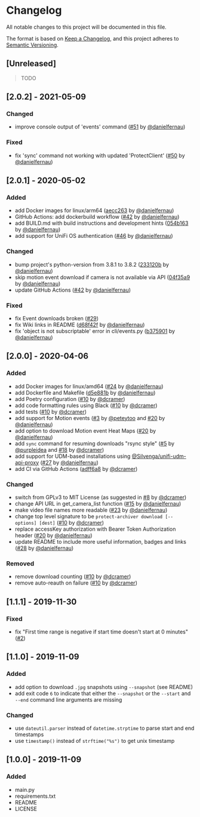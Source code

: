 # Changelog
All notable changes to this project will be documented in this file.

The format is based on [Keep a Changelog](https://keepachangelog.com/en/1.0.0/),
and this project adheres to [Semantic Versioning](https://semver.org/spec/v2.0.0.html).

## [Unreleased]
> TODO


## [2.0.2] - 2021-05-09
### Changed
- improve console output of 'events' command 
([#51](https://github.com/danielfernau/unifi-protect-video-downloader/pull/51) by
[@danielfernau](https://github.com/danielfernau))

### Fixed
- fix 'sync' command not working with updated 'ProtectClient' 
([#50](https://github.com/danielfernau/unifi-protect-video-downloader/pull/50) by
[@danielfernau](https://github.com/danielfernau))


## [2.0.1] - 2020-05-02
### Added
- add Docker images for linux/arm64
([aecc263](https://github.com/danielfernau/unifi-protect-video-downloader/commit/aecc263174b30f18dbbec34daba7d3aba400c50d) by
[@danielfernau](https://github.com/danielfernau))
- GitHub Actions: add dockerbuild workflow
([#42](https://github.com/danielfernau/unifi-protect-video-downloader/pull/42) by
[@danielfernau](https://github.com/danielfernau))
- add BUILD.md with build instructions and development hints
([054b163](https://github.com/danielfernau/unifi-protect-video-downloader/commit/054b1636a3c4b856100e5be3e37fd2b45af7de50) by
[@danielfernau](https://github.com/danielfernau))
- add support for UniFi OS authentication
([#46](https://github.com/danielfernau/unifi-protect-video-downloader/pull/46) by
[@danielfernau](https://github.com/danielfernau))

### Changed
- bump project's python-version from 3.8.1 to 3.8.2
([233120b](https://github.com/danielfernau/unifi-protect-video-downloader/commit/233120b9dbc914c7d7419dd45b235d5153bb6396) by
[@danielfernau](https://github.com/danielfernau))
- skip motion event download if camera is not available via API
([04f35a9](https://github.com/danielfernau/unifi-protect-video-downloader/commit/04f35a9f63efee70ec9847f57f1630e9daf462e4) by
[@danielfernau](https://github.com/danielfernau))
- update GitHub Actions
([#42](https://github.com/danielfernau/unifi-protect-video-downloader/pull/42) by
[@danielfernau](https://github.com/danielfernau))

### Fixed 
- fix Event downloads broken
([#29](https://github.com/danielfernau/unifi-protect-video-downloader/issues/29))
- fix Wiki links in README
([d68f42f](https://github.com/danielfernau/unifi-protect-video-downloader/commit/d68f42fdfde1dcc6829e0f366113937ed8417772) by
[@danielfernau](https://github.com/danielfernau))
- fix 'object is not subscriptable' error in cli/events.py
([b375901](https://github.com/danielfernau/unifi-protect-video-downloader/commit/b375901e99927adbad47ef292113a8ce7f701954) by
[@danielfernau](https://github.com/danielfernau))


## [2.0.0] - 2020-04-06
### Added
- add Docker images for linux/amd64
([#24](https://github.com/danielfernau/unifi-protect-video-downloader/pull/24) by
[@danielfernau](https://github.com/danielfernau))
- add Dockerfile and Makefile
([d5e881b](https://github.com/danielfernau/unifi-protect-video-downloader/commit/d5e881b61b976fd8eea93329fec613483577ed80) by
[@danielfernau](https://github.com/danielfernau))
- add Poetry configuration 
([#10](https://github.com/danielfernau/unifi-protect-video-downloader/pull/10)
by [@dcramer](https://github.com/dcramer))
- add code formatting rules using Black
([#10](https://github.com/danielfernau/unifi-protect-video-downloader/pull/10) by
[@dcramer](https://github.com/dcramer))
- add tests
([#10](https://github.com/danielfernau/unifi-protect-video-downloader/pull/10) by
[@dcramer](https://github.com/dcramer))
- add support for Motion events
([#3](https://github.com/danielfernau/unifi-protect-video-downloader/issues/3) by
[@peteytoo](https://github.com/peteytoo) and
[#20](https://github.com/danielfernau/unifi-protect-video-downloader/pull/20) by
[@danielfernau](https://github.com/danielfernau))
- add option to download Motion event Heat Maps
([#20](https://github.com/danielfernau/unifi-protect-video-downloader/pull/20) by
[@danielfernau](https://github.com/danielfernau))
- add `sync` command for resuming downloads "rsync style"
([#5](https://github.com/danielfernau/unifi-protect-video-downloader/issues/5) by
[@purpleidea](https://github.com/purpleidea) and
[#18](https://github.com/danielfernau/unifi-protect-video-downloader/pull/18) by
[@dcramer](https://github.com/dcramer))
- add support for UDM-based installations using 
[@Silvenga/unifi-udm-api-proxy](https://github.com/Silvenga/unifi-udm-api-proxy)
([#27](https://github.com/danielfernau/unifi-protect-video-downloader/pull/27) by
[@danielfernau](https://github.com/danielfernau))
- add CI via GitHub Actions 
([adff6a8](https://github.com/danielfernau/unifi-protect-video-downloader/commit/adff6a804b30150799875ac33cd5bc83030ca4c5) by
[@dcramer](https://github.com/dcramer))

### Changed
- switch from GPLv3 to MIT License 
(as suggested in [#8](https://github.com/danielfernau/unifi-protect-video-downloader/issues/8) by
[@dcramer](https://github.com/dcramer))
- change API URL in get_camera_list function 
([#15](https://github.com/danielfernau/unifi-protect-video-downloader/issues/15) by
[@danielfernau](https://github.com/danielfernau))
- make video file names more readable 
([#23](https://github.com/danielfernau/unifi-protect-video-downloader/pull/23) by
[@danielfernau](https://github.com/danielfernau))
- change top level signature to be `protect-archiver download [--options] [dest]` 
([#10](https://github.com/danielfernau/unifi-protect-video-downloader/pull/10) by
[@dcramer](https://github.com/dcramer))
- replace accessKey authorization with Bearer Token Authorization header
([#20](https://github.com/danielfernau/unifi-protect-video-downloader/pull/20) by
[@danielfernau](https://github.com/danielfernau))
- update README to include more useful information, badges and links
([#28](https://github.com/danielfernau/unifi-protect-video-downloader/pull/28) by
[@danielfernau](https://github.com/danielfernau))

### Removed 
- remove download counting
([#10](https://github.com/danielfernau/unifi-protect-video-downloader/pull/10) by
[@dcramer](https://github.com/dcramer))
- remove auto-reauth on failure
([#10](https://github.com/danielfernau/unifi-protect-video-downloader/pull/10) by
[@dcramer](https://github.com/dcramer))


## [1.1.1] - 2019-11-30
### Fixed
- fix "First time range is negative if start time doesn't start at 0 minutes" ([#2](https://github.com/danielfernau/unifi-protect-video-downloader/issues/2))


## [1.1.0] - 2019-11-09
### Added
- add option to download `.jpg` snapshots using `--snapshot` (see README)
- add exit code `6` to indicate that either the `--snapshot` or the `--start` and `--end` command line arguments are missing

### Changed
- use `dateutil.parser` instead of `datetime.strptime` to parse start and end timestamps
- use `timestamp()` instead of `strftime("%s")` to get unix timestamp


## [1.0.0] - 2019-11-09
### Added
- main.py
- requirements.txt
- README
- LICENSE
